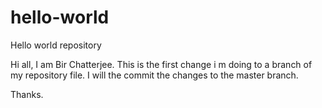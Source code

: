 # hello-world
Hello world repository

Hi all,
I am Bir Chatterjee.
This is the first change i m doing to a branch of my repository file.
I will the commit the changes to the master branch.

Thanks.
